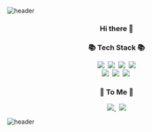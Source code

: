![header](https://capsule-render.vercel.app/api?type=waving&color=deebff&height=200&section=header&text=Saebom%20Son&fontSize=50)
<h3 align="center">Hi there 👋</h3>
<h3 align="center">📚 Tech Stack 📚</h3>
<p align="center">
  <img src="https://img.shields.io/badge/Java-bf2e24?style=flat-square&logo=Java&logoColor=white"/>&nbsp;
  <img src="https://img.shields.io/badge/Spring-32a852?style=flat-square&logo=Spring&logoColor=white"/>&nbsp;
  <img src="https://img.shields.io/badge/MySql-395e6e?style=flat-square&logo=Mysql&logoColor=white"/>&nbsp;
  <img src="https://img.shields.io/badge/Eclipse-6524bf?style=flat-square&logo=Eclipse&logoColor=white"/>
<br>
  <img src="https://img.shields.io/badge/HTML-ed813e?style=flat-square&logo=Html5&logoColor=white"/>&nbsp;
  <img src="https://img.shields.io/badge/CSS-4654f0?style=flat-square&logo=css3&logoColor=white"/>&nbsp;
  <img src="https://img.shields.io/badge/JavaScript-fce85d?style=flat-square&logo=JavaScript&logoColor=white"/>&nbsp;
  <!--<img src="https://img.shields.io/badge/Python-3766AB?style=flat-square&logo=Python&logoColor=white"/>-->
</p>
<h3 align="center">💜 To Me 💜</h3>
<p align="center">
  <a href="https://velog.io/@bonni" target="_blank" rel="noopener">
    <img src="https://img.shields.io/badge/My%20Blog-11B48A?style=flat-square&logo=Vimeo&logoColor=white&link=https://velog.io/@bonni"/>
  </a>&nbsp;
  <a href="mailto:newspring56@gmail.com">
    <img src="https://img.shields.io/badge/newspring56@gmail.com-EA4335?style=flat-square&logo=Gmail&logoColor=white&link=newspring56@gmail.com"/>
  </a>
</p>

![header](https://capsule-render.vercel.app/api?type=waving&color=deebff&height=100&section=footer)
<!--
**SaebomSon/SaebomSon** is a ✨ _special_ ✨ repository because its `README.md` (this file) appears on your GitHub profile.

Here are some ideas to get you started:

- 🔭 I’m currently working on ...
- 🌱 I’m currently learning ...
- 👯 I’m looking to collaborate on ...
- 🤔 I’m looking for help with ...
- 💬 Ask me about ...
- 📫 How to reach me: ...
- 😄 Pronouns: ...
- ⚡ Fun fact: ...
-->
